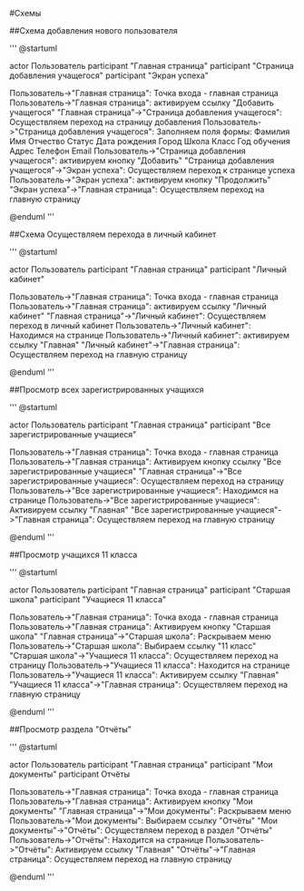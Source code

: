 #Схемы

##Схема добавления нового пользователя

'''
@startuml

actor Пользователь
participant "Главная страница"
participant "Страница добавления учащегося"
participant "Экран успеха"

Пользователь->"Главная страница": Точка входа - главная страница
Пользователь->"Главная страница": активируем ссылку "Добавить учащегося"
"Главная страница"->"Страница добавления учащегося": Осуществляем переход на страницу добавления
Пользователь->"Страница добавления учащегося": Заполняем поля формы:
Фамилия
Имя
Отчество
Статус
Дата рождения
Город
Школа
Класс
Год обучения
Адрес
Телефон
Email
Пользователь->"Страница добавления учащегося": активируем кнопку "Добавить"
"Страница добавления учащегося"->"Экран успеха": Осуществляем переход к странице успеха
Пользователь->"Экран успеха": активируем кнопку "Продолжить"
"Экран успеха"->"Главная страница": Осуществляем переход на главную страницу

@enduml
'''

##Схема Осуществляем перехода в личный кабинет

'''
@startuml

actor Пользователь
participant "Главная страница"
participant "Личный кабинет"

Пользователь->"Главная страница": Точка входа - главная страница
Пользователь->"Главная страница": активируем ссылку "Личный кабинет"
"Главная страница"->"Личный кабинет": Осуществляем переход в личный кабинет
Пользователь->"Личный кабинет": Находимся на странице
Пользователь->"Личный кабинет": активируем ссылку "Главная"
"Личный кабинет"->"Главная страница": Осуществляем переход на главную страницу

@enduml
'''

##Просмотр всех зарегистрированных учащихся

'''
@startuml

actor Пользователь
participant "Главная страница"
participant "Все зарегистрированные учащиеся"

Пользователь->"Главная страница": Точка входа - главная страница
Пользователь->"Главная страница": Активируем кнопку ссылку "Все зарегистрированные учащиеся"
"Главная страница"->"Все зарегистрированные учащиеся": Осуществляем переход на страницу
Пользователь->"Все зарегистрированные учащиеся": Находимся на странице
Пользователь->"Все зарегистрированные учащиеся": Активируем ссылку "Главная"
"Все зарегистрированные учащиеся"->"Главная страница": Осуществляем переход на главную страницу

@enduml
'''

##Просмотр учащихся 11 класса

'''
@startuml

actor Пользователь
participant "Главная страница"
participant "Старшая школа"
participant "Учащиеся 11 класса"

Пользователь->"Главная страница": Точка входа - главная страница
Пользователь->"Главная страница": Активируем кнопку "Старшая школа"
"Главная страница"->"Старшая школа": Раскрываем меню
Пользователь->"Старшая школа": Выбираем ссылку "11 класс"
"Старшая школа"->"Учащиеся 11 класса": Осуществляем переход на страницу
Пользователь->"Учащиеся 11 класса": Находится на странице
Пользователь->"Учащиеся 11 класса": Активируем ссылку "Главная"
"Учащиеся 11 класса"->"Главная страница": Осуществляем переход на главную страницу

@enduml
'''

##Просмотр раздела "Отчёты"

'''
@startuml

actor Пользователь
participant "Главная страница"
participant "Мои документы"
participant Отчёты

Пользователь->"Главная страница": Точка входа - главная страница
Пользователь->"Главная страница": Активируем кнопку "Мои документы"
"Главная страница"->"Мои документы": Раскрываем меню
Пользователь->"Мои документы": Выбираем ссылку "Отчёты"
"Мои документы"->"Отчёты": Осуществляем переход в раздел "Отчёты"
Пользователь->"Отчёты": Находится на странице
Пользователь->"Отчёты": Активируем ссылку "Главная"
"Отчёты"->"Главная страница": Осуществляем переход на главную страницу

@enduml
'''